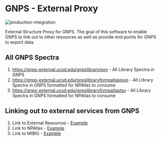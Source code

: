 # GNPS - External Proxy

![production-integration](https://github.com/mwang87/GNPS_ExternalStructureProxy/workflows/production-integration/badge.svg)

External Structure Proxy for GNPS. The goal of this software to enable GNPS to link out to other resources as well as provide end points for GNPS to export data. 

## All GNPS Spectra

1. https://gnps-external.ucsd.edu/gnpslibraryjson - All Library Spectra in GNPS
1. https://gnps-external.ucsd.edu/gnpslibraryfornpatlasjson - All Library Spectra in GNPS formatted for NPAtlas to consume
1. https://gnps-external.ucsd.edu/gnpslibraryfornpatlastsv - All Library Spectra in GNPS formatted for NPAtlas to consume


## Linking out to external services from GNPS

1. Link to External Resources - [Example](https://gnps-external.ucsd.edu/structureproxy?smiles=CC(C)CC1NC(=O)C(C)NC(=O)C(=C)N(C)C(=O)CCC(NC(=O)C(C)C(NC(=O)C(CCCNC(N)=N)NC(=O)C(C)C(NC1=O)C(O)=O)\\C=C\\C(\\C)=C\\C(C)C(O)Cc1ccccc1)C(O)=O)
1. Link to NPAtlas - [Example](https://gnps-external.ucsd.edu/npatlasproxy?smiles=CC(C)CC1NC(=O)C(C)NC(=O)C(=C)N(C)C(=O)CCC(NC(=O)C(C)C(NC(=O)C(CCCNC(N)=N)NC(=O)C(C)C(NC1=O)C(O)=O)\\C=C\\C(\\C)=C\\C(C)C(O)Cc1ccccc1)C(O)=O)
1. Link to MIBIG - [Example](https://gnps-external.ucsd.edu/mibigproxy?smiles=C[C@H]1[C@@H](OC(C2=CSC([C@H](C(C)(OC(C3=CSC([C@H](C(C)(O)C)OC1=O)=N3)=O)C)OC(C)=O)=N2)=O)CCCC([37Cl])(Cl)C)
